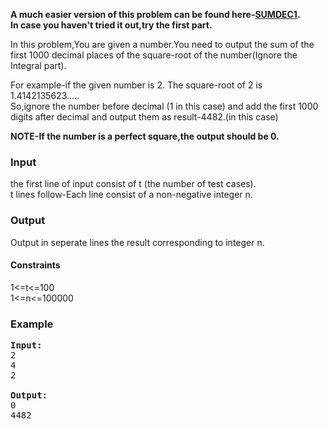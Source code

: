 <p><b>A much easier version of this problem can be found here-<a href="http://www.spoj.com/problems/SUMDEC1/">SUMDEC1</a>.<br>In case you haven't tried it out,try the first part.</b></p>
<p>In this problem,You are given a number.You need to output the sum of the first 1000 decimal places of the square-root of the number(Ignore the Integral part).<br>
</p><p>For example-if the given number is 2. The square-root of 2 is 1.4142135623.....<br>
So,ignore the number before decimal (1 in this case) and add the first 1000 digits after decimal and output them as result-4482.(in this case)<br></p>
<b>NOTE-If the number is a perfect square,the output should be 0.</b>


<h3>Input</h3>
<p>the first line of input consist of t (the number of test cases).<br>
t lines follow-Each line consist of a non-negative integer n.

</p><h3>Output</h3>
<p>Output in seperate lines the result corresponding to integer n.

</p><h4>Constraints</h4>
1&lt;=t&lt;=100<br>
1&lt;=n&lt;=100000

<h3>Example</h3>

<pre><b>Input:</b>
2
4
2

<b>Output:</b>
0
4482
</pre>